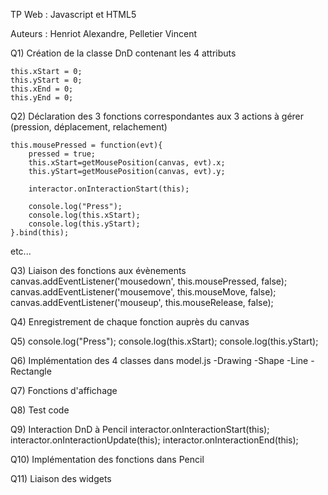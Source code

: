TP Web : Javascript et HTML5

Auteurs : Henriot Alexandre, Pelletier Vincent


Q1) Création de la classe DnD contenant les 4 attributs

    this.xStart = 0;
    this.yStart = 0;
    this.xEnd = 0;
    this.yEnd = 0;

Q2) Déclaration des 3 fonctions correspondantes aux 3 actions à gérer (pression, déplacement, relachement)

    this.mousePressed = function(evt){
        pressed = true;
        this.xStart=getMousePosition(canvas, evt).x;
        this.yStart=getMousePosition(canvas, evt).y;

        interactor.onInteractionStart(this);

        console.log("Press");
        console.log(this.xStart);
        console.log(this.yStart);
    }.bind(this);

etc...

Q3) Liaison des fonctions aux évènements
canvas.addEventListener('mousedown', this.mousePressed, false);
canvas.addEventListener('mousemove', this.mouseMove, false);
canvas.addEventListener('mouseup', this.mouseRelease, false);

Q4) Enregistrement de chaque fonction auprès du canvas

Q5)
console.log("Press");
console.log(this.xStart);
console.log(this.yStart);

Q6) Implémentation des 4 classes dans model.js
-Drawing
-Shape
-Line
-Rectangle

Q7) Fonctions d'affichage

Q8) Test code

Q9) Interaction DnD à Pencil
interactor.onInteractionStart(this);
interactor.onInteractionUpdate(this);
interactor.onInteractionEnd(this);

Q10) Implémentation des fonctions dans Pencil

Q11) Liaison des widgets